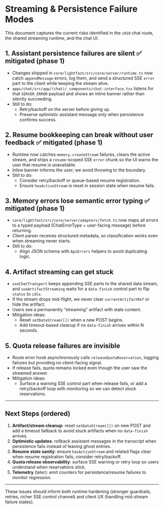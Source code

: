 # Streaming & Persistence Failure Modes

This document captures the current risks identified in the `c010` chat route, the shared streaming runtime, and the chat UI.

## 1. Assistant persistence failures are silent ✅ mitigated (phase 1)
- Changes shipped in `core/lightfast/src/core/server/runtime.ts` now catch `appendMessage` errors, log them, and send a structured SSE `error` part to the client while keeping the stream alive.
- `apps/chat/src/app/(chat)/_components/chat-interface.tsx` listens for that `SERVER_ERROR` payload and shows an inline banner rather than silently succeeding.
- Still to do:
  - Retry/backoff on the server before giving up.
  - Preserve optimistic assistant message only when persistence confirms success.

## 2. Resume bookkeeping can break without user feedback ✅ mitigated (phase 1)
- Runtime now catches `memory.createStream` failures, clears the active stream, and ships a `resume`-scoped SSE `error` chunk so the UI warns the user that resume is unavailable.
- Inline banner informs the user; we avoid throwing to the boundary.
- Still to do:
  - Consider retry/backoff or queue-based resume registration.
  - Ensure `hasActiveStream` is reset in session state when resume fails.

## 3. Memory errors lose semantic error typing ✅ mitigated (phase 1)
- `core/lightfast/src/core/server/adapters/fetch.ts` now maps all errors to a typed payload (ChatErrorType + user-facing message) before returning.
- Client parser receives structured metadata, so classification works even when streaming never starts.
- Still to do:
  - Align JSON schema with `ApiErrors` helpers to avoid duplicating logic.

## 4. Artifact streaming can get stuck
- `useChatTransport` keeps appending SSE parts to the shared data stream, and `useArtifactStreaming` waits for a `data-finish` control part to flip `status` to `idle`.
- If the stream drops mid-flight, we never clear `currentArtifactRef` or hide the artifact.
- Users see a permanently “streaming” artifact with stale content.
- Mitigation ideas:
  - Reset `setDataStream([])` when a new POST begins.
  - Add timeout-based cleanup if no `data-finish` arrives within N seconds.

## 5. Quota release failures are invisible
- Route error hook asynchronously calls `releaseQuotaReservation`, logging failures but providing no client-facing signal.
- If release fails, quota remains locked even though the user saw the streamed answer.
- Mitigation ideas:
  - Surface a warning SSE control part when release fails, or add a retry/backoff loop with monitoring so we can detect stuck reservations.

---

## Next Steps (ordered)
1. **Artifact/stream cleanup**: reset `setDataStream([])` on new POST and add a timeout fallback to avoid stuck artifacts when no `data-finish` arrives.
2. **Optimistic updates**: rollback assistant messages in the transcript when persistence fails instead of leaving ghost entries.
3. **Resume state sanity**: ensure `hasActiveStream` and related flags clear when resume registration fails; consider retry/backoff.
4. **Quota release observability**: surface SSE warning or retry loop so users understand when reservations stick.
5. **Telemetry** (later): emit counters for persistence/resume failures to monitor regression.

---
These issues should inform both runtime hardening (stronger guardrails, retries, richer SSE control channel) and client UX (handling mid-stream failure states).
